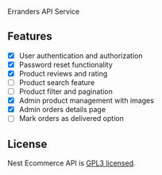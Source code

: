  Erranders API Service

## Features

-   [x] User authentication and authorization
-   [x] Password reset functionality
-   [x] Product reviews and rating
-   [ ] Product search feature
-   [ ] Product filter and pagination
-   [x] Admin product management with images
-   [x] Admin orders details page
-   [ ] Mark orders as delivered option

## License

Nest Ecommerce API is [GPL3 licensed](LICENSE).
